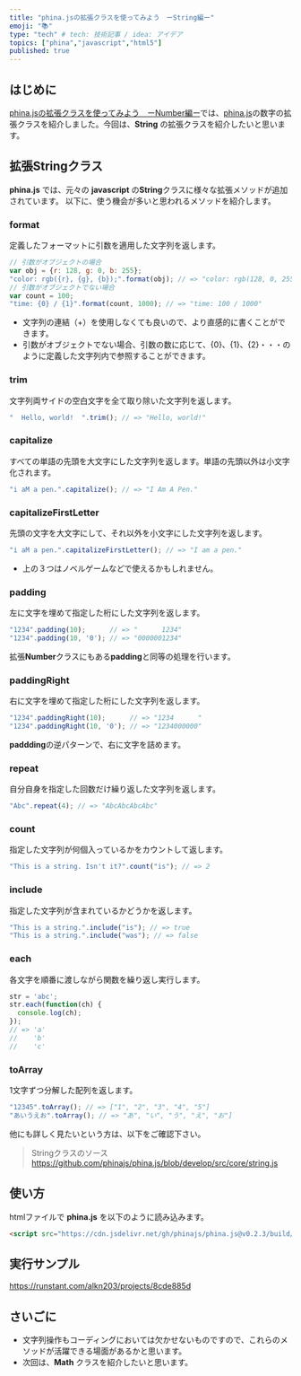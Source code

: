 ```yaml
---
title: "phina.jsの拡張クラスを使ってみよう　ーString編ー"
emoji: "📚"
type: "tech" # tech: 技術記事 / idea: アイデア
topics: ["phina","javascript","html5"]
published: true
---
```


## はじめに
[phina.jsの拡張クラスを使ってみよう　ーNumber編ー](https://zenn.dev/alkn203/articles/phina-extension-number)では、[phina.js](https://phinajs.com/)の数字の拡張クラスを紹介しました。今回は、**String** の拡張クラスを紹介したいと思います。

## 拡張Stringクラス
**phina.js** では、元々の **javascript** の**String**クラスに様々な拡張メソッドが追加されています。
以下に、使う機会が多いと思われるメソッドを紹介します。

### format
定義したフォーマットに引数を適用した文字列を返します。

```js
// 引数がオブジェクトの場合
var obj = {r: 128, g: 0, b: 255};
"color: rgb({r}, {g}, {b});".format(obj); // => "color: rgb(128, 0, 255);"
// 引数がオブジェクトでない場合
var count = 100;
"time: {0} / {1}".format(count, 1000); // => "time: 100 / 1000"
```

* 文字列の連結（+）を使用しなくても良いので、より直感的に書くことができます。
* 引数がオブジェクトでない場合、引数の数に応じて、{0}、{1}、{2}・・・のように定義した文字列内で参照することができます。

### trim
文字列両サイドの空白文字を全て取り除いた文字列を返します。

```js
"  Hello, world!  ".trim(); // => "Hello, world!"
```

### capitalize
すべての単語の先頭を大文字にした文字列を返します。単語の先頭以外は小文字化されます。

```js
"i aM a pen.".capitalize(); // => "I Am A Pen."
```

### capitalizeFirstLetter
先頭の文字を大文字にして、それ以外を小文字にした文字列を返します。

```js
"i aM a pen.".capitalizeFirstLetter(); // => "I am a pen."
```

* 上の３つはノベルゲームなどで使えるかもしれません。

### padding
左に文字を埋めて指定した桁にした文字列を返します。

```js
"1234".padding(10);      // => "      1234"
"1234".padding(10, '0'); // => "0000001234"
```

拡張**Number**クラスにもある**padding**と同等の処理を行います。

### paddingRight
右に文字を埋めて指定した桁にした文字列を返します。

```js
"1234".paddingRight(10);      // => "1234      "
"1234".paddingRight(10, '0'); // => "1234000000"
```

**paddding**の逆パターンで、右に文字を詰めます。

### repeat
自分自身を指定した回数だけ繰り返した文字列を返します。

```js
"Abc".repeat(4); // => "AbcAbcAbcAbc"
```

### count
指定した文字列が何個入っているかをカウントして返します。

```js
"This is a string. Isn't it?".count("is"); // => 2
```

### include
指定した文字列が含まれているかどうかを返します。

```js
"This is a string.".include("is"); // => true
"This is a string.".include("was"); // => false
```

### each
各文字を順番に渡しながら関数を繰り返し実行します。

```js
str = 'abc';
str.each(function(ch) {
  console.log(ch);
});
// => 'a'
//    'b'
//    'c'
```

### toArray
1文字ずつ分解した配列を返します。

```js
"12345".toArray(); // => ["1", "2", "3", "4", "5"]
"あいうえお".toArray(); // => "あ", "い", "う", "え", "お"]
```

他にも詳しく見たいという方は、以下をご確認下さい。
> Stringクラスのソース
> https://github.com/phinajs/phina.js/blob/develop/src/core/string.js

## 使い方
htmlファイルで **phina.js** を以下のように読み込みます。

```html
<script src="https://cdn.jsdelivr.net/gh/phinajs/phina.js@v0.2.3/build/phina.js"></script>
```

## 実行サンプル
https://runstant.com/alkn203/projects/8cde885d

## さいごに
* 文字列操作もコーディングにおいては欠かせないものですので、これらのメソッドが活躍できる場面があるかと思います。
* 次回は、**Math** クラスを紹介したいと思います。
